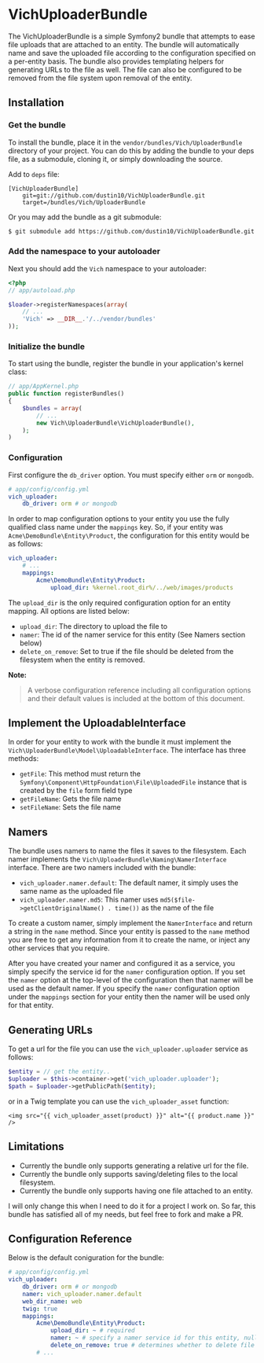 VichUploaderBundle
==================

The VichUploaderBundle is a simple Symfony2 bundle that attempts to ease file 
uploads that are attached to an entity. The bundle will automatically name and 
save the uploaded file according to the configuration specified on a per-entity 
basis. The bundle also provides templating helpers for generating URLs to the 
file as well. The file can also be configured to be removed from the file system 
upon removal of the entity.

## Installation

### Get the bundle

To install the bundle, place it in the `vendor/bundles/Vich/UploaderBundle` 
directory of your project. You can do this by adding the bundle to your deps file, 
as a submodule, cloning it, or simply downloading the source.

Add to `deps` file:

```
[VichUploaderBundle]
    git=git://github.com/dustin10/VichUploaderBundle.git
    target=/bundles/Vich/UploaderBundle
```

Or you may add the bundle as a git submodule:

``` bash
$ git submodule add https://github.com/dustin10/VichUploaderBundle.git vendor/bundles/Vich/UploaderBundle
```

### Add the namespace to your autoloader

Next you should add the `Vich` namespace to your autoloader:

``` php
<?php
// app/autoload.php

$loader->registerNamespaces(array(
    // ...
    'Vich' => __DIR__.'/../vendor/bundles'
));
```

### Initialize the bundle

To start using the bundle, register the bundle in your application's kernel class:

``` php
// app/AppKernel.php
public function registerBundles()
{
    $bundles = array(
        // ...
        new Vich\UploaderBundle\VichUploaderBundle(),
    );
)
```

### Configuration

First configure the `db_driver` option. You must specify either `orm` or 
`mongodb`.

``` yaml
# app/config/config.yml
vich_uploader:
    db_driver: orm # or mongodb
```

In order to map configuration options to your entity you use the fully qualified 
class name under the `mappings` key. So, if your entity was 
`Acme\DemoBundle\Entity\Product`, the configuration for this entity would be 
as follows:

``` yaml
vich_uploader:
    # ...
    mappings:
        Acme\DemoBundle\Entity\Product:
            upload_dir: %kernel.root_dir%/../web/images/products
```

The `upload_dir` is the only required configuration option for an entity mapping. 
All options are listed below:

- `upload_dir`: The directory to upload the file to
- `namer`: The id of the namer service for this entity (See Namers section below)
- `delete_on_remove`: Set to true if the file should be deleted from the 
filesystem when the entity is removed.

**Note:**

> A verbose configuration reference including all configuration options and their 
> default values is included at the bottom of this document.

## Implement the UploadableInterface

In order for your entity to work with the bundle it must implement the 
`Vich\UploaderBundle\Model\UploadableInterface`. The interface has three methods: 

- `getFile`: This method must return the `Symfony\Component\HttpFoundation\File\UploadedFile` 
instance that is created by the `file` form field type
- `getFileName`: Gets the file name
- `setFileName`: Sets the file name

## Namers

The bundle uses namers to name the files it saves to the filesystem. Each namer 
implements the `Vich\UploaderBundle\Naming\NamerInterface` interface. There are 
two namers included with the bundle:

- `vich_uploader.namer.default`: The default namer, it simply uses the same name 
as the uploaded file
- `vich_uploader.namer.md5`: This namer uses `md5($file->getClientOriginalName() . time())` as the name of the file

To create a custom namer, simply implement the `NamerInterface` and return a string 
in the `name` method. Since your entity is passed to the `name` method you are free 
to get any information from it to create the name, or inject any other services 
that you require.

After you have created your namer and configured it as a service, you simply specify 
the service id for the `namer` configuration option. If you set the `namer` option 
at the top-level of the configuration then that namer will be used as the default 
namer. If you specify the `namer` configuration option under the `mappings` section 
for your entity then the namer will be used only for that entity.

## Generating URLs

To get a url for the file you can use the `vich_uploader.uploader` service as 
follows:

``` php
$entity = // get the entity..
$uploader = $this->container->get('vich_uploader.uploader');
$path = $uploader->getPublicPath($entity);
```
or in a Twig template you can use the `vich_uploader_asset` function:

``` twig
<img src="{{ vich_uploader_asset(product) }}" alt="{{ product.name }}" />
```
## Limitations

- Currently the bundle only supports generating a relative url for the file.
- Currently the bundle only supports saving/deleting files to the local filesystem.
- Currently the bundle only supports having one file attached to an entity.

I will only change this when I need to do it for a project I work on. So far, this 
bundle has satisfied all of my needs, but feel free to fork and make a PR.

## Configuration Reference

Below is the default coniguration for the bundle:

``` yaml
# app/config/config.yml
vich_uploader:
    db_driver: orm # or mongodb
    namer: vich_uploader.namer.default
    web_dir_name: web
    twig: true
    mappings:
        Acme\DemoBundle\Entity\Product:
            upload_dir: ~ # required
            namer: ~ # specify a namer service id for this entity, null default
            delete_on_remove: true # determines whether to delete file upon removal of entity
        # ...
```
